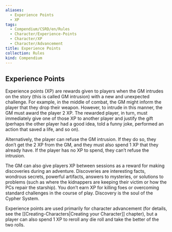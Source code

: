 ```yaml
---
aliases:
  - Experience Points
  - XP
tags:
  - Compendium/CSRD/en/Rules
  - Character/Experience-Points
  - Character/XP
  - Character/Advancement
title: Experience Points
collection: Rules
kind: Compendium
---
```

## Experience Points  
Experience points (XP) are rewards given to players when the GM intrudes on the story (this is called GM intrusion) with a new and unexpected challenge. For example, in the middle of combat, the GM might inform the player that they drop their weapon. However, to intrude in this manner, the GM must award the player 2 XP. The rewarded player, in turn, must immediately give one of those XP to another player and justify the gift (perhaps the other player had a good idea, told a funny joke, performed an action that saved a life, and so on).  

Alternatively, the player can refuse the GM intrusion. If they do so, they don’t get the 2 XP from the GM, and they must also spend 1 XP that they already have. If the player has no XP to spend, they can’t refuse the intrusion.  

The GM can also give players XP between sessions as a reward for making discoveries during an adventure. Discoveries are interesting facts, wondrous secrets, powerful artifacts, answers to mysteries, or solutions to problems (such as where the kidnappers are keeping their victim or how the PCs repair the starship). You don’t earn XP for killing foes or overcoming standard challenges in the course of play. Discovery is the soul of the Cypher System.  

Experience points are used primarily for character advancement (for details, see the [[Creating-Characters|Creating your Character]] chapter), but a player can also spend 1 XP to reroll any die roll and take the better of the two rolls.  
